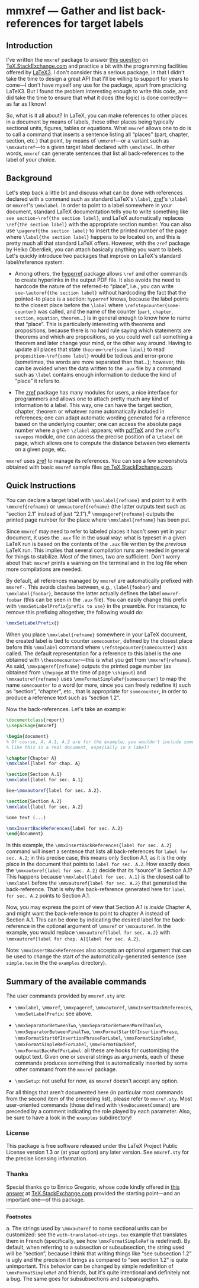 # mmxref — Gather and list back-references for target labels

## Introduction

I've written the `mmxref` package to answer [this
question](https://tex.stackexchange.com/questions/484666/list-where-ref-have-been-made/)
on [TeX.StackExchange.com](https://tex.stackexchange.com/) and practice a bit
with the programming facilities offered by
[LaTeX3](https://www.latex-project.org/latex3/). I don't consider this a
serious package, in that I didn't take the time to design a great API that
I'll be willing to support for years to come—I don't have myself any use for
the package, apart from practicing LaTeX3. But I found the problem interesting
enough to write this code, and did take the time to ensure that what it does
(the logic) is done correctly—as far as I know!

So, what is it all about? In LaTeX, you can make references to other places in
a document by means of labels, these other places being typically sectional
units, figures, tables or equations. What `mmxref` allows one to do is to call
a command that inserts a sentence listing all “places” (part, chapter,
section, etc.) that point, by means of `\mmxref`—or a variant such as
`\mmxautoref`—to a given target label declared with `\mmxlabel`. In other
words, `mmxref` can generate sentences that list all back-references to the
label of your choice.

## Background

Let's step back a little bit and discuss what can be done with references
declared with a command such as standard LaTeX's `\label`,
[zref](https://ctan.org/pkg/zref)'s `\zlabel` or `mmxref`'s `\mmxlabel`. In
order to point to a label somewhere in your document, standard LaTeX
documentation tells you to write something like `see section~\ref{the section
label}`, and LaTeX automatically replaces `\ref{the section label}` with the
appropriate section number. You can also use `\pageref{the section label}` to
insert the printed number of the page where `\label{the section label}`
happens to be located on, and this is pretty much all that standard LaTeX
offers. However, with the `zref` package by Heiko Oberdiek, you can attach
basically anything you want to labels. Let's quickly introduce two packages
that improve on LaTeX's standard label/reference system:

- Among others, the [hyperref](https://ctan.org/pkg/hyperref) package allows
  `\ref` and other commands to create hyperlinks in the output PDF file. It
  also avoids the need to hardcode the nature of the referred-to “place”,
  i.e., you can write `see~\autoref{the section label}` without hardcoding the
  fact that the pointed-to place is a section: `hyperref` knows, because the
  label points to the closest place before the `\label` where
  `\refstepcounter{some-counter}` was called, and the name of the counter
  (`part`, `chapter`, `section`, `equation`, `theorem`...) is in general
  enough to know how to name that “place”. This is particularly interesting
  with theorems and propositions, because there is no hard rule saying which
  statements are theorems and which are propositions, so you could well call
  something a theorem and later change your mind, or the other way around.
  Having to update all places that state `theorem~\ref{some label}` to read
  `proposition~\ref{some label}` would be tedious and error-prone (sometimes,
  the words are more separated than that...); however, this can be avoided
  when the data written to the `.aux` file by a command such as `\label`
  contains enough information to deduce the kind of “place” it refers to.

- The [zref](https://ctan.org/pkg/zref) package has many modules for users, a
  nice interface for programmers and allows one to attach pretty much any kind
  of information to a label. This way, one can have the target section,
  chapter, theorem or whatever name automatically included in references; one
  can adapt automatic wording generated for a reference based on the
  underlying counter; one can access the absolute page number where a given
  `\zlabel` appears; with [pdfTeX](https://www.tug.org/applications/pdftex/)
  and the `zref`'s `savepos` module, one can access the precise position of a
  `\zlabel` on page, which allows one to compute the distance between two
  elements on a given page, etc.

`mmxref` uses [zref](https://ctan.org/pkg/zref) to manage its references. You
can see a few screenshots obtained with basic `mmxref` sample files [on
TeX.StackExchange.com](https://tex.stackexchange.com/a/485386/73317).

## Quick Instructions

You can declare a target label with `\mmxlabel{refname}` and point to it with
`\mmxref{refname}` or `\mmxautoref{refname}` (the latter outputs text such as
“section 2.1” instead of just “2.1”).<sup>a</sup> `\mmxpageref{refname}`
outputs the printed page number for the place where `\mmxlabel{refname}` has
been put.

Since `mmxref` may need to refer to labeled places it hasn't seen yet in your
document, it uses the `.aux` file in the usual way: what is typeset in a given
LaTeX run is based on the contents of the `.aux` file written by the
*previous* LaTeX run. This implies that several compilation runs are needed in
general for things to stabilize. Most of the times, two are sufficient. Don't
worry about that: `mmxref` prints a warning on the terminal and in the log
file when more compilations are needed.

By default, all references managed by `mmxref` are automatically prefixed with
`mmxref-`. This avoids clashes between, e.g., `\label{foobar}` and
`\mmxlabel{foobar}`, because the latter actually defines the label
`mmxref-foobar` (this can be seen in the `.aux` file). You can easily change
this prefix with `\mmxSetLabelPrefix{prefix to use}` in the preamble. For
instance, to remove this prefixing altogether, the following would do:

```latex
\mmxSetLabelPrefix{}
```

When you place `\mmxlabel{refname}` somewhere in your LaTeX document, the
created label is tied to counter `somecounter`, defined by the closest place
before this `\mmxlabel` command where `\refstepcounter{somecounter}` was
called. The default representation for a reference to this label is the one
obtained with `\thesomecounter`—this is what you get from `\mmxref{refname}`.
As said, `\mmxpageref{refname}` outputs the printed page number (as obtained
from `\thepage` at the time of page `\shipout`) and `\mmxautoref{refname}`
uses `\mmxFormatSimpleRef{somecounter}` to map the name `somecounter` to a
word (or more, since you can freely redefine it) such as “section”, “chapter”,
etc., that is appropriate for `somecounter`, in order to produce a reference
text such as “section 1.2”.

Now the back-references. Let's take an example:

```latex
\documentclass{report}
\usepackage{mmxref}

\begin{document}
% Of course, A, A.1, A.2 are for the example; you wouldn't include something
% like this in a real document, especially in a label!

\chapter{Chapter A}
\mmxlabel{label for chap. A}

\section{Section A.1}
\mmxlabel{label for sec. A.1}

See~\mmxautoref{label for sec. A.2}.

\section{Section A.2}
\mmxlabel{label for sec. A.2}

Some text (...)

\mmxInsertBackReferences{label for sec. A.2}
\end{document}
```

In this example, the `\mmxInsertBackReferences{label for sec. A.2}` command
will insert a sentence that lists all back-references for `label for sec.
A.2`; in this precise case, this means only Section A.1, as it is the only
place in the document that points to `label for sec. A.2`. How exactly does
the `\mmxautoref{label for sec. A.2}` decide that its “source” is Section A.1?
This happens because `\mmxlabel{label for sec. A.1}` is the closest call to
`\mmxlabel` before the `\mmxautoref{label for sec. A.2}` that generated the
back-reference. That is why the back-reference generated here for `label for
sec. A.2` points to Section A.1.

Now, you may express the point of view that Section A.1 is *inside* Chapter A,
and might want the back-reference to point to chapter A instead of
Section A.1. This can be done by indicating the desired label for the
back-reference in the optional argument of `\mmxref` or `\mmxautoref`. In the
example, you would replace `\mmxautoref{label for sec. A.2}` with
`\mmxautoref[label for chap. A]{label for sec. A.2}`.

Note: `\mmxInsertBackReferences` also accepts an optional argument that can be
used to change the start of the automatically-generated sentence (see
`simple.tex` in the the `examples` directory).

## Summary of the available commands

The user commands provided by `mmxref.sty` are:

- `\mmxlabel`, `\mmxref`, `\mmxpageref`, `\mmxautoref`,
  `\mmxInsertBackReferences`, `\mmxSetLabelPrefix`: see above.

- `\mmxSeparatorBetweenTwo`, `\mmxSeparatorBetweenMoreThanTwo`,
  `\mmxSeparatorBetweenFinalTwo`, `\mmxFormatStartOfInsertionPhrase`,
  `\mmxFormatStartOfInsertionPhraseForLabel`, `\mmxFormatSimpleRef`,
  `\mmxFormatSimpleRefForLabel`, `\mmxFormatBackRef`,
  `\mmxFormatBackRefForLabel`: all these are hooks for customizing the output
  text. Given one or several strings as arguments, each of these commands
  produces something that is automatically inserted by some other command from
  the `mmxref` package.

- `\mmxSetup`: not useful for now, as `mmxref` doesn't accept any option.

For all things that aren't documented here (in particular most commands from
the second item of the preceding list), please refer to `mmxref.sty`. Most
user-oriented commands (those defined with `\NewDocumentCommand`) are preceded
by a comment indicating the role played by each parameter. Also, be sure to
have a look in the `examples` subdirectory!

### License

This package is free software released under the LaTeX Project Public License
version 1.3 or (at your option) any later version. See `mmxref.sty` for the
precise licensing information.

### Thanks

Special thanks go to Enrico Gregorio, whose code kindly offered in [this
answer](https://tex.stackexchange.com/a/484806/73317) at
[TeX.StackExchange.com](https://tex.stackexchange.com/) provided the starting
point—and an important one—of this package.

--------------

**Footnotes**

a. The strings used by `\mmxautoref` to name sectional units can be
customized: see the `with-translated-strings.tex` example that translates them
in French (specifically, see how `\mmxFormatSimpleRef` is redefined). By
default, when referring to a subsection or subsubsection, the string used will
be “section”, because I think that writing things like “see subsection 1.2” is
ugly and the precision it brings as compared to “see section 1.2” is quite
unimportant. This behavior can be changed by simple redefinition of
`\mmxFormatSimpleRef` and friends, but it's quite intentional and definitely
not a bug. The same goes for subsubsections and subparagraphs.
